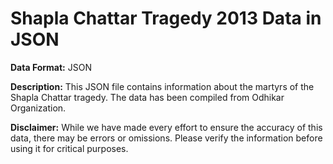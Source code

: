 # Shapla Chattar Tragedy 2013 Data in JSON

**Data Format:** JSON

**Description:**
This JSON file contains information about the martyrs of the Shapla Chattar tragedy. The data has been compiled from Odhikar Organization.

**Disclaimer:**
While we have made every effort to ensure the accuracy of this data, there may be errors or omissions. Please verify the information before using it for critical purposes.
